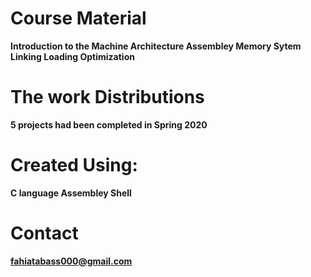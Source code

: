 # Course Material 
   **Introduction to the Machine Architecture
    Assembley
    Memory Sytem
    Linking
    Loading
    Optimization** 
# The work Distributions
   **5 projects had been completed in Spring 2020**

# Created Using:
   **C language
   Assembley
   Shell**

# Contact
   **fahiatabass000@gmail.com**
